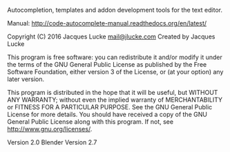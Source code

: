Autocompletion, templates and addon development tools for the text editor.

Manual: http://code-autocomplete-manual.readthedocs.org/en/latest/


Copyright (C) 2016 Jacques Lucke
mail@jlucke.com
Created by Jacques Lucke

This program is free software: you can redistribute it and/or modify it under the terms of the GNU General Public License as published by the Free Software Foundation, either version 3 of the License, or (at your option) any later version.
 
This program is distributed in the hope that it will be useful, but WITHOUT ANY WARRANTY; without even the implied warranty of MERCHANTABILITY or FITNESS FOR A PARTICULAR PURPOSE.  See the GNU General Public License for more details. You should have received a copy of the GNU General Public License along with this program.  If not, see <http://www.gnu.org/licenses/>.


Version 2.0
Blender Version 2.7
